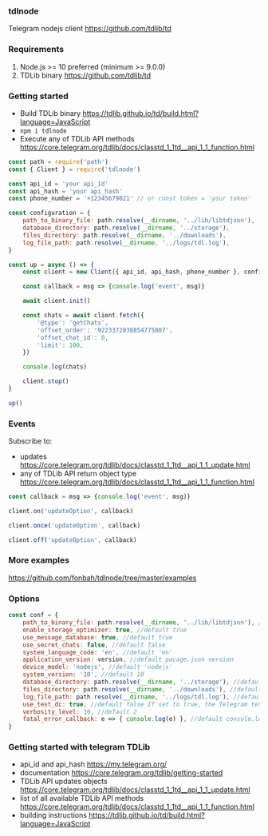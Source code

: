 ### tdlnode
Telegram nodejs client https://github.com/tdlib/td

### Requirements
1. Node.js >= 10 preferred (minimum >= 9.0.0)
2. TDLib binary https://github.com/tdlib/td

### Getting started
- Build TDLib binary https://tdlib.github.io/td/build.html?language=JavaScript
- `npm i tdlnode`
- Execute any of TDLib API methods https://core.telegram.org/tdlib/docs/classtd_1_1td__api_1_1_function.html
```js
const path = require('path')
const { Client } = require('tdlnode')

const api_id = 'your api_id'
const api_hash = 'your api_hash'
const phone_number = '+12345679021' // or const token = 'your token'

const configuration = {
    path_to_binary_file: path.resolve(__dirname, '../lib/libtdjson'),
    database_directory: path.resolve(__dirname, '../storage'),
    files_directory: path.resolve(__dirname, '../downloads'),
    log_file_path: path.resolve(__dirname, '../logs/tdl.log'),
}

const up = async () => {
    const client = new Client({ api_id, api_hash, phone_number }, configuration)

    const callback = msg => {console.log('event', msg)}

    await client.init()

    const chats = await client.fetch({
        '@type': 'getChats',
        'offset_order': '9223372036854775807',
        'offset_chat_id': 0,
        'limit': 100,
    })

    console.log(chats)

    client.stop()
}

up()
```

### Events
Subscribe to:
- updates https://core.telegram.org/tdlib/docs/classtd_1_1td__api_1_1_update.html
- any of TDLib API return object type https://core.telegram.org/tdlib/docs/classtd_1_1td__api_1_1_function.html
```js
const callback = msg => {console.log('event', msg)}

client.on('updateOption', callback)

client.once('updateOption', callback)

client.off('updateOption', callback)
```

### More examples
https://github.com/fonbah/tdlnode/tree/master/examples

### Options
```js
const conf = {
    path_to_binary_file: path.resolve(__dirname, '../lib/libtdjson'), //default 'libtdjson'
    enable_storage_optimizer: true, //default true
    use_message_database: true, //default true
    use_secret_chats: false, //default false
    system_language_code: 'en', //default 'en'
    application_version: version, //default pacage.json version
    device_model: 'nodejs', //default 'nodejs'
    system_version: '10', //default 10
    database_directory: path.resolve(__dirname, '../storage'), //default './storage'
    files_directory: path.resolve(__dirname, '../downloads'), //default './downloads'
    log_file_path: path.resolve(__dirname, '../logs/tdl.log'), //default './logs/tdl.log'
    use_test_dc: true, //default false If set to true, the Telegram test environment will be used instead of the production environment. 
    verbosity_level: 10, //default 2
    fatal_error_callback: e => { console.log(e) }, //default console.log
}
```

### Getting started with telegram TDLib
- api_id and api_hash https://my.telegram.org/
- documentation https://core.telegram.org/tdlib/getting-started
- TDLib API updates objects https://core.telegram.org/tdlib/docs/classtd_1_1td__api_1_1_update.html
- list of all available TDLib API methods https://core.telegram.org/tdlib/docs/classtd_1_1td__api_1_1_function.html
- building instructions https://tdlib.github.io/td/build.html?language=JavaScript
